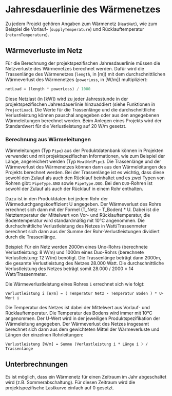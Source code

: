 # Jahresdauerlinie des Wärmenetzes
Zu jedem Projekt gehören Angaben zum Wärmenetz (`HeatNet`), wie zum Beispiel die
Vorlauf- (`supplyTemperature`) und Rücklauftemperatur (`returnTemperature`). 

## Wärmeverluste im Netz
Für die Berechnung der projektspezifischen Jahresdauerlinie müssen die 
Netzverluste des Wärmenetzes berechnet werden. Dafür wird die Trassenlänge des
Wärmenetzes (`length`, in [m]) mit dem durchschnittlichen Wärmeverlust des
Wärmenetzes (`powerLoss`, in [W/m]) multipliziert:

```julia
netLoad = (length * powerLoss) / 1000
```

Diese Netzlast (in [kW]) wird zu jeder Jahresstunde in der projektspezifischen 
Jahresdauerlinie hinzuaddiert (siehe Funktionen in `ProjectLoad`). Die Werte
für die Trassenlänge und die durchschnittliche Verlustleistung können pauschal
angegeben oder aus den angegebenen Wärmeleitungen berechnet werden. Beim Anlegen
eines Projekts wird der Standardwert für die Verlustleistung auf 20 W/m gesetzt.

### Berechnung aus Wärmeleitungen
Wärmeleitungen (Typ `Pipe`) aus der Produktdatenbank können in Projekten
verwendet und mit projektspezifischen Informationen, wie zum Beispiel der Länge,
angereichert werden (Typ `HeatNetPipe`). Die Trassenlänge und der Wärmeverlust
des Wärmenetzes können dann aus den Wärmeleitungen des Projekts berechnet werden.
Bei der Trassenlänge ist es wichtig, dass diese sowohl den Zulauf als auch den
Rücklauf beinhaltet und es zwei Typen von Rohren gibt: `PipeType.UNO` sowie
`PipeType.DUO`. Bei den `DUO`-Rohren ist sowohl der Zulauf als auch der
Rücklauf in einem Rohr enthalten.

Dazu ist in den Produktdaten bei jedem Rohr der Wärmedurchgangskoeffizient U
angegeben. Der Wärmeverlust des Rohrs errechnet sich dann mit der Formel
(T_Netz – T_Boden) * U. Dabei ist die Netztemperatur der Mittelwert von Vor-
und Rücklauftemperatur, die Bodentemperatur wird standardmäßig mit 10°C
angenommen. Die durchschnittliche Verlustleistung des Netzes in
Watt/Trassenmeter berechnet sich dann aus der Summe der Rohr-Verlustleistungen
dividiert durch die Trassenlänge.

Beispiel: Für ein Netz werden 2000m eines Uno-Rohrs (berechnete Verlustleistung:
8 W/m) und 1000m eines Duo-Rohrs (berechnete Verlustleistung: 12 W/m) benötigt.
Die Trassenlänge beträgt dann 2000m, die gesamte Verlustleistung des Netzes
28.000 Watt. Die durchschnittliche Verlustleistung des Netzes beträgt somit
28.000 / 2000 = 14 Watt/Trassenmeter.


Die Wärmeverlustleistung eines Rohres `i` errechnet sich wie folgt:

	Verlustleistung i [W/m] = ( Temperatur Netz - Temperatur Boden ) * U-Wert i
	
Die Temperatur des Netzes ist dabei der Mittelwert aus Vorlauf- und 
Rücklauftemperatur. Die Temperatur des Bodens wird immer mit 10°C angenommen. 
Der U-Wert wird in der jeweiligen Produktspezifikation der Wärmeleitung 
angegeben. Der Wärmeverlust des Netzes insgesamt berechnet sich dann aus dem
gewichteten Mittel der Wärmeverluste und Längen der einzelnen Rohrleitungen:

	Verlustleistung [W/m] = Summe (Verlustleistung i * Länge i ) / Trassenlänge 

## Unterbrechnungen
Es ist möglich, dass ein Wärmenetz für einen Zeitraum im Jahr abgeschaltet wird
(z.B. Sommerabschaltung). Für diesen Zeitraum wird die projektspezifische 
Lastkurve einfach auf 0 gesetzt.
    